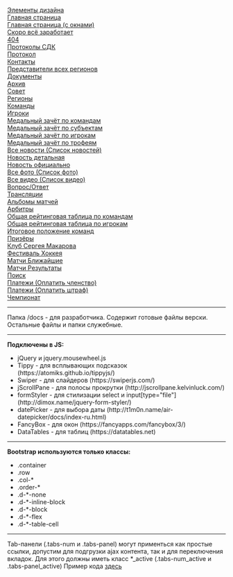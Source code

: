 <a href="https://brekot.github.io/nhl-webpack/elem.html">Элементы дизайна</a><br>
<a href="https://brekot.github.io/nhl-webpack/index.html">Главная страница</a><br>
<a href="https://brekot.github.io/nhl-webpack/index-window.html">Главная страница (с окнами)</a><br>
<a href="https://brekot.github.io/nhl-webpack/soon.html">Скоро всё заработает</a><br>
<a href="https://brekot.github.io/nhl-webpack/404.html">404</a><br>
<a href="https://brekot.github.io/nhl-webpack/protocols.html">Протоколы СДК</a><br>
<a href="https://brekot.github.io/nhl-webpack/protocol.html">Протокол</a><br>
<a href="https://brekot.github.io/nhl-webpack/contacts.html">Контакты</a><br>
<a href="https://brekot.github.io/nhl-webpack/representatives.html">Представители всех регионов</a><br>
<a href="https://brekot.github.io/nhl-webpack/docs.html">Документы</a><br>
<a href="https://brekot.github.io/nhl-webpack/archive.html">Архив</a><br>
<a href="https://brekot.github.io/nhl-webpack/council.html">Совет</a><br>
<a href="https://brekot.github.io/nhl-webpack/regions.html">Регионы</a><br>
<a href="https://brekot.github.io/nhl-webpack/teams.html">Команды</a><br>
<a href="https://brekot.github.io/nhl-webpack/players.html">Игроки</a><br>
<a href="https://brekot.github.io/nhl-webpack/medal-one.html">Медальный зачёт по командам</a><br>
<a href="https://brekot.github.io/nhl-webpack/medal-two.html">Медальный зачёт по субъектам</a><br>
<a href="https://brekot.github.io/nhl-webpack/medal-three.html">Медальный зачёт по игрокам</a><br>
<a href="https://brekot.github.io/nhl-webpack/medal-four.html">Медальный зачёт по трофеям</a><br>
<a href="https://brekot.github.io/nhl-webpack/news-list.html">Все новости (Список новостей)</a><br>
<a href="https://brekot.github.io/nhl-webpack/news-detail.html">Новость детальная</a><br>
<a href="https://brekot.github.io/nhl-webpack/news-officially.html">Новость официально</a><br>
<a href="https://brekot.github.io/nhl-webpack/photo-list.html">Все фото (Список фото)</a><br>
<a href="https://brekot.github.io/nhl-webpack/video-list.html">Все видео (Список видео)</a><br>
<a href="https://brekot.github.io/nhl-webpack/faq.html">Вопрос/Ответ</a><br>
<a href="https://brekot.github.io/nhl-webpack/broadcast.html">Трансляции</a><br>
<a href="https://brekot.github.io/nhl-webpack/album.html">Альбомы матчей</a><br>
<a href="https://brekot.github.io/nhl-webpack/arbitrators.html">Арбитры</a><br>
<a href="https://brekot.github.io/nhl-webpack/statistic-teams.html">Общая рейтинговая таблица по командам</a><br>
<a href="https://brekot.github.io/nhl-webpack/statistic-players.html">Общая рейтинговая таблица по игрокам</a><br>
<a href="https://brekot.github.io/nhl-webpack/final-position.html">Итоговое положение команд</a><br>
<a href="https://brekot.github.io/nhl-webpack/winners.html">Призёры</a><br>
<a href="https://brekot.github.io/nhl-webpack/club.html">Клуб Сергея Макарова</a><br>
<a href="https://brekot.github.io/nhl-webpack/festival.html">Фестиваль Хоккея</a><br>
<a href="https://brekot.github.io/nhl-webpack/match-calendar.html">Матчи Ближайшие</a><br>
<a href="https://brekot.github.io/nhl-webpack/match-result.html">Матчи Результаты</a><br>
<a href="https://brekot.github.io/nhl-webpack/search.html">Поиск</a><br>
<a href="https://brekot.github.io/nhl-webpack/payments-one.html">Платежи (Оплатить членство)</a><br>
<a href="https://brekot.github.io/nhl-webpack/payments-two.html">Платежи (Оплатить штраф)</a><br>
<a href="https://brekot.github.io/nhl-webpack/championship.html">Чемпионат</a><br>

<hr>

Папка /docs - для разработчика. Содержит готовые файлы верски. Остальные файлы и папки служебные.

<hr>

<b>Подключены в JS:</b><br>
<ul>
    <li>jQuery и jquery.mousewheel.js</li>
    <li>Tippy - для всплывающих подсказок (https://atomiks.github.io/tippyjs/)</li>
    <li>Swiper - для слайдеров (https://swiperjs.com/)</li>
    <li>jScrollPane - для полосы прокрутки (http://jscrollpane.kelvinluck.com/)</li>
    <li>formStyler - для стилизации select и input[type="file"] (http://dimox.name/jquery-form-styler/)</li>
    <li>datePicker - для выбора даты (http://t1m0n.name/air-datepicker/docs/index-ru.html)</li>
    <li>FancyBox - для окон (https://fancyapps.com/fancybox/3/)</li>
    <li>DataTables - для таблиц (https://datatables.net)</li>
</ul>

<hr>

<b>Bootstrap используются только классы:</b><br>
<ul>
    <li>.container</li>
    <li>.row</li>
    <li>.col-*</li>
    <li>.order-*</li>
    <li>.d-*-none</li>
    <li>.d-*-inline-block</li>
    <li>.d-*-block</li>
    <li>.d-*-flex</li>
    <li>.d-*-table-cell</li>
</ul>

<hr>

Tab-панели (.tabs-num и .tabs-panel) могут применться как простые ссылки, допустим для подгрузки ajax контента, так и для переключения вкладок. Для этого должны иметь класс *_active (.tabs-num_active и .tabs-panel_active) Пример кода <a href="https://brekot.github.io/nhl-webpack/elem.html">здесь</a>